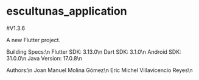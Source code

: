 # escultunas_application
#V1.3.6

A new Flutter project.

Building Specs:\n
 Flutter SDK: 3.13.0\n
 Dart SDK: 3.1.0\n
 Android SDK: 31.0.0\n
 Java Version: 17.0.8\n

Authors:\n
 Joan Manuel Molina Gómez\n
 Eric Michel Villavicencio Reyes\n
